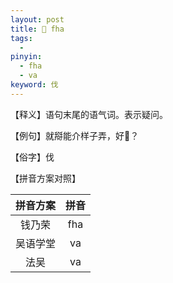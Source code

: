 ```yaml
---
layout: post
title: 𠲎 fha
tags:
  - 
pinyin: 
  - fha
  - va
keyword: 伐
---
```


【释义】语句末尾的语气词。表示疑问。            

【例句】就搿能介样子弄，好𠲎？                

【俗字】伐

【拼音方案对照】          

| 拼音方案 | 拼音 |             
| :---: | :---: |                 
| 钱乃荣 | fha |                 
| 吴语学堂 | va |                 
| 法吴 | va |                 
